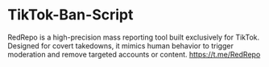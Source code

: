 # TikTok-Ban-Script
RedRepo is a high-precision mass reporting tool built exclusively for TikTok. Designed for covert takedowns, it mimics human behavior to trigger moderation and remove targeted accounts or content. https://t.me/RedRepo
